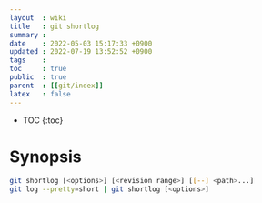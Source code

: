 ```yaml
---
layout  : wiki
title   : git shortlog
summary : 
date    : 2022-05-03 15:17:33 +0900
updated : 2022-07-19 13:52:52 +0900
tags    : 
toc     : true
public  : true
parent  : [[git/index]]
latex   : false
---
```

* TOC
{:toc}

# Synopsis
```sh
git shortlog [<options>] [<revision range>] [[--] <path>...]
git log --pretty=short | git shortlog [<options>]
```
